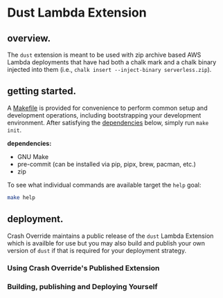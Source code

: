 # Dust Lambda Extension

## overview.

The `dust` extension is meant to be used with zip archive based AWS Lambda
deployments that have had both a chalk mark and a chalk binary injected into
them (i.e., `chalk insert --inject-binary serverless.zip`).

## getting started.

A [Makefile](./Makefile) is provided for convenience to perform common setup and
development operations, including bootstrapping your development environment.
After satisfying the [dependencies](#dependencies) below, simply run
`make init`.

**dependencies:**

- GNU Make
- pre-commit (can be installed via pip, pipx, brew, pacman, etc.)
- zip

To see what individual commands are available target the `help` goal:

```bash
make help
```

## deployment.

Crash Override maintains a public release of the `dust` Lambda Extension which
is availble for use but you may also build and publish your own version of
`dust` if that is required for your deployment strategy.

### Using Crash Override's Published Extension

<!--TODO-->

### Building, publishing and Deploying Yourself

<!--TODO-->
